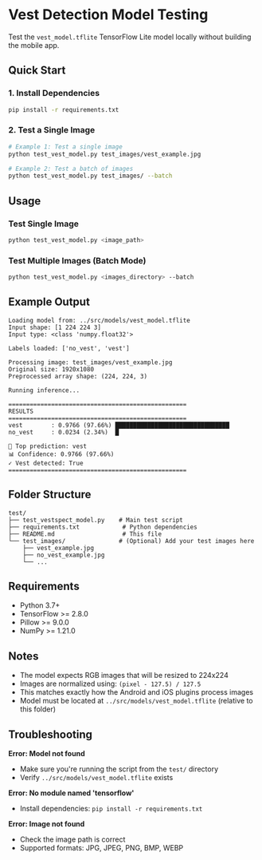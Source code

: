 # Vest Detection Model Testing

Test the `vest_model.tflite` TensorFlow Lite model locally without building the mobile app.

## Quick Start

### 1. Install Dependencies

```bash
pip install -r requirements.txt
```

### 2. Test a Single Image

```bash
# Example 1: Test a single image
python test_vest_model.py test_images/vest_example.jpg

# Example 2: Test a batch of images
python test_vest_model.py test_images/ --batch
```

## Usage

### Test Single Image
```bash
python test_vest_model.py <image_path>
```

### Test Multiple Images (Batch Mode)
```bash
python test_vest_model.py <images_directory> --batch
```

## Example Output

```
Loading model from: ../src/models/vest_model.tflite
Input shape: [1 224 224 3]
Input type: <class 'numpy.float32'>

Labels loaded: ['no_vest', 'vest']

Processing image: test_images/vest_example.jpg
Original size: 1920x1080
Preprocessed array shape: (224, 224, 3)

Running inference...

==================================================
RESULTS
==================================================
vest        : 0.9766 (97.66%) ████████████████████████████████
no_vest     : 0.0234 (2.34%)  █

🎯 Top prediction: vest
📊 Confidence: 0.9766 (97.66%)
✓ Vest detected: True
==================================================
```

## Folder Structure

```
test/
├── test_vestspect_model.py    # Main test script
├── requirements.txt            # Python dependencies
├── README.md                   # This file
└── test_images/               # (Optional) Add your test images here
    ├── vest_example.jpg
    ├── no_vest_example.jpg
    └── ...
```

## Requirements

- Python 3.7+
- TensorFlow >= 2.8.0
- Pillow >= 9.0.0
- NumPy >= 1.21.0

## Notes

- The model expects RGB images that will be resized to 224x224
- Images are normalized using: `(pixel - 127.5) / 127.5`
- This matches exactly how the Android and iOS plugins process images
- Model must be located at `../src/models/vest_model.tflite` (relative to this folder)

## Troubleshooting

**Error: Model not found**
- Make sure you're running the script from the `test/` directory
- Verify `../src/models/vest_model.tflite` exists

**Error: No module named 'tensorflow'**
- Install dependencies: `pip install -r requirements.txt`

**Error: Image not found**
- Check the image path is correct
- Supported formats: JPG, JPEG, PNG, BMP, WEBP


